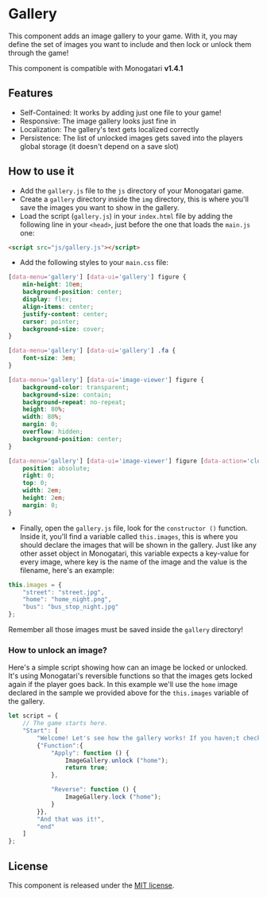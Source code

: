 # Gallery

This component adds an image gallery to your game. With it, you may define the set of images you want to include and then lock or unlock them through the game!

This component is compatible with Monogatari **v1.4.1**

## Features
* Self-Contained: It works by adding just one file to your game!
* Responsive: The image gallery looks just fine in
* Localization: The gallery's text gets localized correctly
* Persistence: The list of unlocked images gets saved into the players global storage (it doesn't depend on a save slot)

## How to use it

* Add the `gallery.js` file to the `js` directory of your Monogatari game.
* Create a `gallery` directory inside the `img` directory, this is where you'll save the images you want to show in the gallery.
* Load the script (`gallery.js`) in your `index.html` file by adding the following line in your `<head>`, just before the one that loads the `main.js` one:

```html
<script src="js/gallery.js"></script>
```

* Add the following styles to your `main.css` file:

```css
[data-menu='gallery'] [data-ui='gallery'] figure {
	min-height: 10em;
	background-position: center;
	display: flex;
	align-items: center;
	justify-content: center;
	cursor: pointer;
	background-size: cover;
}

[data-menu='gallery'] [data-ui='gallery'] .fa {
	font-size: 3em;
}

[data-menu='gallery'] [data-ui='image-viewer'] figure {
	background-color: transparent;
	background-size: contain;
	background-repeat: no-repeat;
	height: 80%;
	width: 80%;
	margin: 0;
	overflow: hidden;
	background-position: center;
}

[data-menu='gallery'] [data-ui='image-viewer'] figure [data-action='close'] {
	position: absolute;
	right: 0;
	top: 0;
	width: 2em;
	height: 2em;
	margin: 0;
}
```

* Finally, open the `gallery.js` file, look for the `constructor ()` function. Inside it, you'll find a variable called `this.images`, this is where you should declare the images that will be shown in the gallery. Just like any other asset object in Monogatari, this variable expects a key-value for every image, where key is the name of the image and the value is the filename, here's an example:

```javascript
this.images = {
	"street": "street.jpg",
	"home": "home_night.png",
	"bus": "bus_stop_night.jpg"
};
```

Remember all those images must be saved inside the `gallery` directory!

### How to unlock an image?
Here's a simple script showing how can an image be locked or unlocked. It's using Monogatari's reversible functions so that the images gets locked again if the player goes back.
In this example we'll use the `home` image declared in the sample we provided above for the `this.images` variable of the gallery.

```javascript
let script = {
	// The game starts here.
	"Start": [
		"Welcome! Let's see how the gallery works! If you haven;t checked it out, open it from the quick menu!",
		{"Function":{
			"Apply": function () {
				ImageGallery.unlock ("home");
				return true;
			},

			"Reverse": function () {
				ImageGallery.lock ("home");
			}
		}},
		"And that was it!",
		"end"
	]
};
```

## License
This component is released under the [MIT license]('./LICENSE.md').

